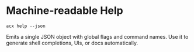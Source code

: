 # Machine-readable Help

```
acx help --json
```
Emits a single JSON object with global flags and command names. Use it to generate shell completions,
UIs, or docs automatically.
